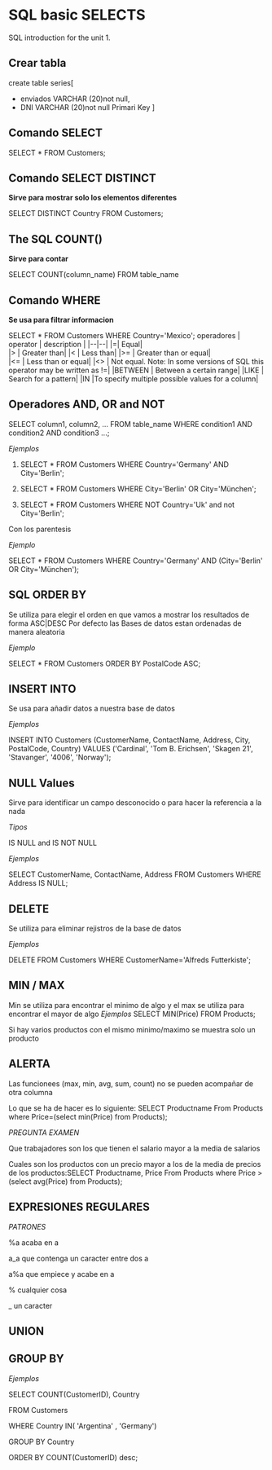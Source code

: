# SQL basic SELECTS

SQL introduction for the unit 1.

## Crear tabla

create table series[
  * enviados VARCHAR (20)not null,
  *  DNI VARCHAR (20)not null Primari Key
 ]

## Comando **SELECT**

SELECT * FROM Customers;

## Comando SELECT DISTINCT

**Sirve para mostrar solo los elementos diferentes**

SELECT DISTINCT Country FROM Customers;

## The SQL COUNT()

**Sirve para contar**

SELECT COUNT(column_name)
FROM table_name

## Comando WHERE

**Se usa para filtrar informacion**

SELECT * FROM Customers
WHERE Country='Mexico'; 
operadores
| operator | description |
|--|--|
|=| 	Equal| 	
|> |	Greater than|
|< |	Less than|
|>= |	Greater than or equal|	
|<= |	Less than or equal|
|<> |	Not equal. Note: In some versions of SQL this operator may be written as !=|
|BETWEEN |	Between a certain range|
|LIKE |	Search for a pattern|
|IN |To specify multiple possible values for a column|

## Operadores AND, OR and NOT 


SELECT column1, column2, ...
FROM table_name
WHERE condition1 AND condition2 AND condition3 ...; 

*Ejemplos*
1. SELECT * FROM Customers
WHERE Country='Germany' AND City='Berlin';

2. SELECT * FROM Customers
WHERE City='Berlin' OR City='München';

3. SELECT * FROM Customers
WHERE NOT Country='Uk' and not City='Berlin';

Con los parentesis 

*Ejemplo*

SELECT * FROM Customers
WHERE Country='Germany' AND (City='Berlin' OR City='München'); 

## SQL ORDER BY

Se utiliza para elegir el orden en que vamos a mostrar los resultados de forma ASC|DESC
Por defecto las Bases de datos estan ordenadas de manera aleatoria

*Ejemplo*

SELECT * FROM Customers
ORDER BY PostalCode ASC;

## INSERT INTO
Se usa para añadir datos a nuestra base de datos

*Ejemplos*

INSERT INTO Customers (CustomerName, ContactName, Address, City, PostalCode, Country)
VALUES ('Cardinal', 'Tom B. Erichsen', 'Skagen 21', 'Stavanger', '4006', 'Norway');

## NULL Values
Sirve para identificar un campo desconocido o para hacer la referencia a la nada

*Tipos*

IS NULL and IS NOT NULL

*Ejemplos*

SELECT CustomerName, ContactName, Address
FROM Customers
WHERE Address IS NULL;

## DELETE
Se utiliza para eliminar rejistros de la base de datos

*Ejemplos*

 DELETE FROM Customers WHERE CustomerName='Alfreds Futterkiste'; 


 ## MIN / MAX
 Min se utiliza para encontrar el minimo de algo y el max se utiliza para encontrar el mayor de algo
 *Ejemplos*
 SELECT MIN(Price) FROM Products;
 
 Si hay varios productos con el mismo minimo/maximo se muestra solo un producto
 
 ## ALERTA
 Las funcionees (max, min, avg, sum, count) no se pueden acompañar de otra columna
 
 Lo que se ha de hacer es lo siguiente: SELECT Productname From Products where Price=(select min(Price) from Products);

*PREGUNTA EXAMEN*

Que trabajadores son los que tienen el salario mayor a la media de salarios

Cuales son los productos con un precio mayor a los de la media de precios de los productos:SELECT Productname, Price From Products where Price >(select avg(Price) from Products);

## EXPRESIONES REGULARES

*PATRONES*

%a acaba en a

a_a que contenga un caracter entre dos a

a%a que empiece y acabe en a

% cualquier cosa

_ un caracter

## UNION

## GROUP BY

*Ejemplos*

SELECT COUNT(CustomerID), Country

FROM Customers

WHERE Country IN( 'Argentina' , 'Germany')

GROUP BY Country

ORDER BY COUNT(CustomerID) desc;
